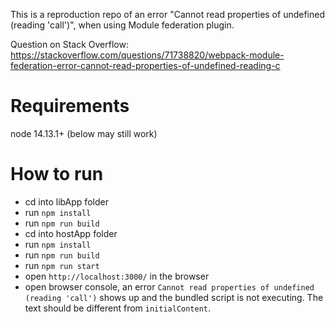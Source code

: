 This is a reproduction repo of an error "Cannot read properties of undefined (reading 'call')", when using Module federation plugin.

Question on Stack Overflow: https://stackoverflow.com/questions/71738820/webpack-module-federation-error-cannot-read-properties-of-undefined-reading-c

# Requirements

node 14.13.1+ (below may still work)

# How to run
 - cd into libApp folder
 - run `npm install`
 - run `npm run build`
 - cd into hostApp folder
 - run `npm install`
 - run `npm run build`
 - run `npm run start`
 - open `http://localhost:3000/` in the browser
 - open browser console, an error `Cannot read properties of undefined (reading 'call')` shows up and the bundled script is not executing. The text should be different from `initialContent`.